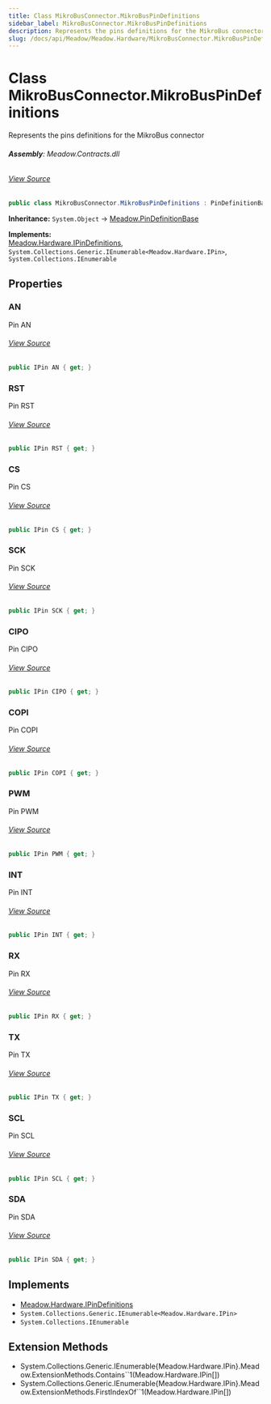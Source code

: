 ```yaml
---
title: Class MikroBusConnector.MikroBusPinDefinitions
sidebar_label: MikroBusConnector.MikroBusPinDefinitions
description: Represents the pins definitions for the MikroBus connector
slug: /docs/api/Meadow/Meadow.Hardware/MikroBusConnector.MikroBusPinDefinitions
---
```

# Class MikroBusConnector.MikroBusPinDefinitions
Represents the pins definitions for the MikroBus connector

###### **Assembly**: Meadow.Contracts.dll
###### [View Source](https://github.com/WildernessLabs/Meadow.Contracts.git/blob/develop/Source/Meadow.Contracts/Hardware/Contracts/Connectors/MikroBusConnector.MikroBusPinDefinitions.cs#L9)
```csharp title="Declaration"
public class MikroBusConnector.MikroBusPinDefinitions : PinDefinitionBase, IPinDefinitions, IEnumerable<IPin>, IEnumerable
```
**Inheritance:** `System.Object` -> [Meadow.PinDefinitionBase](../Meadow/PinDefinitionBase)

**Implements:**  
[Meadow.Hardware.IPinDefinitions](../Meadow.Hardware/IPinDefinitions), `System.Collections.Generic.IEnumerable<Meadow.Hardware.IPin>`, `System.Collections.IEnumerable`

## Properties
### AN
Pin AN
###### [View Source](https://github.com/WildernessLabs/Meadow.Contracts.git/blob/develop/Source/Meadow.Contracts/Hardware/Contracts/Connectors/MikroBusConnector.MikroBusPinDefinitions.cs#L27)
```csharp title="Declaration"
public IPin AN { get; }
```
### RST
Pin RST
###### [View Source](https://github.com/WildernessLabs/Meadow.Contracts.git/blob/develop/Source/Meadow.Contracts/Hardware/Contracts/Connectors/MikroBusConnector.MikroBusPinDefinitions.cs#L31)
```csharp title="Declaration"
public IPin RST { get; }
```
### CS
Pin CS
###### [View Source](https://github.com/WildernessLabs/Meadow.Contracts.git/blob/develop/Source/Meadow.Contracts/Hardware/Contracts/Connectors/MikroBusConnector.MikroBusPinDefinitions.cs#L35)
```csharp title="Declaration"
public IPin CS { get; }
```
### SCK
Pin SCK
###### [View Source](https://github.com/WildernessLabs/Meadow.Contracts.git/blob/develop/Source/Meadow.Contracts/Hardware/Contracts/Connectors/MikroBusConnector.MikroBusPinDefinitions.cs#L39)
```csharp title="Declaration"
public IPin SCK { get; }
```
### CIPO
Pin CIPO
###### [View Source](https://github.com/WildernessLabs/Meadow.Contracts.git/blob/develop/Source/Meadow.Contracts/Hardware/Contracts/Connectors/MikroBusConnector.MikroBusPinDefinitions.cs#L43)
```csharp title="Declaration"
public IPin CIPO { get; }
```
### COPI
Pin COPI
###### [View Source](https://github.com/WildernessLabs/Meadow.Contracts.git/blob/develop/Source/Meadow.Contracts/Hardware/Contracts/Connectors/MikroBusConnector.MikroBusPinDefinitions.cs#L47)
```csharp title="Declaration"
public IPin COPI { get; }
```
### PWM
Pin PWM
###### [View Source](https://github.com/WildernessLabs/Meadow.Contracts.git/blob/develop/Source/Meadow.Contracts/Hardware/Contracts/Connectors/MikroBusConnector.MikroBusPinDefinitions.cs#L51)
```csharp title="Declaration"
public IPin PWM { get; }
```
### INT
Pin INT
###### [View Source](https://github.com/WildernessLabs/Meadow.Contracts.git/blob/develop/Source/Meadow.Contracts/Hardware/Contracts/Connectors/MikroBusConnector.MikroBusPinDefinitions.cs#L55)
```csharp title="Declaration"
public IPin INT { get; }
```
### RX
Pin RX
###### [View Source](https://github.com/WildernessLabs/Meadow.Contracts.git/blob/develop/Source/Meadow.Contracts/Hardware/Contracts/Connectors/MikroBusConnector.MikroBusPinDefinitions.cs#L59)
```csharp title="Declaration"
public IPin RX { get; }
```
### TX
Pin TX
###### [View Source](https://github.com/WildernessLabs/Meadow.Contracts.git/blob/develop/Source/Meadow.Contracts/Hardware/Contracts/Connectors/MikroBusConnector.MikroBusPinDefinitions.cs#L63)
```csharp title="Declaration"
public IPin TX { get; }
```
### SCL
Pin SCL
###### [View Source](https://github.com/WildernessLabs/Meadow.Contracts.git/blob/develop/Source/Meadow.Contracts/Hardware/Contracts/Connectors/MikroBusConnector.MikroBusPinDefinitions.cs#L67)
```csharp title="Declaration"
public IPin SCL { get; }
```
### SDA
Pin SDA
###### [View Source](https://github.com/WildernessLabs/Meadow.Contracts.git/blob/develop/Source/Meadow.Contracts/Hardware/Contracts/Connectors/MikroBusConnector.MikroBusPinDefinitions.cs#L71)
```csharp title="Declaration"
public IPin SDA { get; }
```

## Implements

* [Meadow.Hardware.IPinDefinitions](../Meadow.Hardware/IPinDefinitions)
* `System.Collections.Generic.IEnumerable<Meadow.Hardware.IPin>`
* `System.Collections.IEnumerable`
## Extension Methods
* System.Collections.Generic.IEnumerable&#123;Meadow.Hardware.IPin&#125;.Meadow.ExtensionMethods.Contains``1(Meadow.Hardware.IPin[])
* System.Collections.Generic.IEnumerable&#123;Meadow.Hardware.IPin&#125;.Meadow.ExtensionMethods.FirstIndexOf``1(Meadow.Hardware.IPin[])
